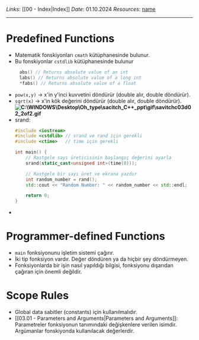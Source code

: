 *Links*: [[00 - Index|Index]]
*Date*: 01.10.2024
*Resources*: [name]()

---
# Predefined Functions
* Matematik fonskiyonları `cmath` kütüphanesinde bulunur.
* Bu fonskiyonlar `cstdlib` kütüphanesinde bulunur
```cpp
	 abs() // Returns absolute value of an int
     labs() // Returns absolute value of a long int
     *fabs() // Returns absolute value of a float
```
* `pow(x,y)` -> x'in y'inci kuvvetini döndürür (double alır, double döndürür). 
* `sqrt(x)` -> x'in kök değerini döndürür (double alır, double döndürür). **![C:\WINDOWS\Desktop\Oh_type\sacitch_C++_ppt\gif\savitchc03d02_2of2.gif](https://lh7-rt.googleusercontent.com/slidesz/AGV_vUdEbuuadqPkWPa68yWdDm7hUI6bsJiXxvmWx4o8xPhHuR0bAFqtHRb3QOZxIrdqA91JWh9XP1EWzW23JuoeEzHzOr9uZm6lERufEf-jPPBxrsHOAKDLPWMBefT5XW7J6kz8RkhQJ5uUnXwRvojZobpF6WAoVoMowy0vC7Ph18Hwl2O5cyhOzmE=s2048?key=vW0pEVkiRzCdUZhLpUXvDw)**
* srand:
	```cpp
	#include <iostream>
	#include <cstdlib> // srand ve rand için gerekli
	#include <ctime>   // time için gerekli
	
	int main() {
	    // Rastgele sayı üreticisinin başlangıç değerini ayarla
	    srand(static_cast<unsigned int>(time(0)));
	
	    // Rastgele bir sayı üret ve ekrana yazdır
	    int random_number = rand();
	    std::cout << "Random Number: " << random_number << std::endl;
	
	    return 0;
	}
	```
* 
# Programmer-defined Functions
* `main` fonksiyonunu işletim sistemi çağırır.
* İki tip fonksiyon vardır. Değer döndüren ya da hiçbir şey döndürmeyen.
* Fonksiyonlarda bir işin nasıl yapıldığı bilgisi, fonksiyonu dışarıdan çağıran için önemli değildir.
# Scope Rules
 * Global data sabitler (constants) için kullanılmalıdır.
 * [[03.01 - Parameters and Arguments|Parameters and Arguments]]: Parametreler fonksiyonun tanımındaki değişkenlere verilen isimdir. Argümanlar fonskiyonda kullanılacak değerlerdir.
